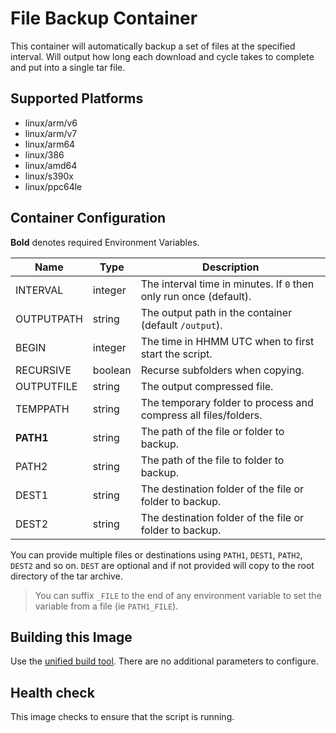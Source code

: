 # File Backup Container

This container will automatically backup a set of files at the specified interval.
Will output how long each download and cycle takes to complete and put into a single tar file.

## Supported Platforms

* linux/arm/v6
* linux/arm/v7
* linux/arm64
* linux/386
* linux/amd64
* linux/s390x
* linux/ppc64le

## Container Configuration

**Bold** denotes required Environment Variables.

| Name       | Type    | Description                                                            |
| ---------- | ------- | ---------------------------------------------------------------------- |
| INTERVAL   | integer | The interval time in minutes. If `0` then only run once (default).     |
| OUTPUTPATH | string  | The output path in the container (default `/output`).                  |
| BEGIN      | integer | The time in HHMM UTC when to first start the script.                   |
| RECURSIVE  | boolean | Recurse subfolders when copying.                                       |
| OUTPUTFILE | string  | The output compressed file.                                            |
| TEMPPATH   | string  | The temporary folder to process and compress all files/folders.        |
| **PATH1**  | string  | The path of the file or folder to backup.                              |
| PATH2      | string  | The path of the file to folder to backup.                              |
| DEST1      | string  | The destination folder of the file or folder to backup.                |
| DEST2      | string  | The destination folder of the file or folder to backup.                |

You can provide multiple files or destinations using `PATH1`, `DEST1`, `PATH2`, `DEST2` and so on.
`DEST` are optional and if not provided will copy to the root directory of the tar archive.

> You can suffix  `_FILE` to the end of any environment variable to set the variable from a file (ie `PATH1_FILE`).

## Building this Image

Use the [unified build tool](/README.md#building-images).
There are no additional parameters to configure.

## Health check

This image checks to ensure that the script is running.
